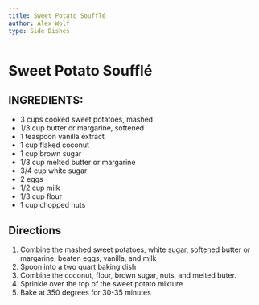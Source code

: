 ```yaml
---
title: Sweet Potato Soufflé
author: Alex Wolf
type: Side Dishes
---
```

# Sweet Potato Soufflé

## INGREDIENTS:

* 3 cups cooked sweet potatoes, mashed
* 1/3 cup butter or margarine, softened
* 1 teaspoon vanilla extract
* 1 cup flaked coconut
* 1 cup brown sugar
* 1/3 cup melted butter or margarine
* 3/4 cup white sugar
* 2 eggs
* 1/2 cup milk
* 1/3 cup flour
* 1 cup chopped nuts

## Directions

1. Combine the mashed sweet potatoes, white sugar, softened butter or margarine, beaten eggs, vanilla, and milk
2. Spoon into a two quart baking dish
3. Combine the coconut, flour, brown sugar, nuts, and melted buter.
4. Sprinkle over the top of the sweet potato mixture
5. Bake at 350 degrees for 30-35 minutes

